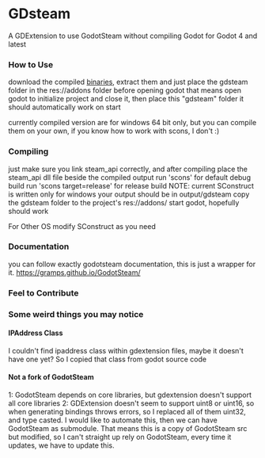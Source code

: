 # GDsteam

A GDExtension to use GodotSteam without compiling Godot for Godot 4 and latest

### How to Use
download the compiled [binaries](https://github.com/ash-hashtag/gdsteam/releases/tag/0.0.1), extract them and just place the gdsteam folder in the res://addons folder before opening godot
that means open godot to initialize project and close it, then place this "gdsteam" folder
it should automatically work on start

currently compiled version are for windows 64 bit only, but you can compile them on your own, if you know how to work with scons, I don't :)

### Compiling
just make sure you link steam_api correctly, and after compiling place the steam_api dll file beside the compiled output
run 'scons' for default debug build
run 'scons target=release' for release build
NOTE: current SConstruct is written only for windows
your output should be in output/gdsteam
copy the gdsteam folder to the project's res://addons/
start godot, hopefully should work

For Other OS
modify SConstruct as you need


### Documentation
you can follow exactly godotsteam documentation, this is just a wrapper for it.
https://gramps.github.io/GodotSteam/

### Feel to Contribute

### Some weird things you may notice
#### IPAddress Class
I couldn't find ipaddress class within gdextension files, maybe it doesn't have one yet? So I copied that class from godot source code

#### Not a fork of GodotSteam
1: GodotSteam depends on core libraries, but gdextension doesn't support all core libraries
2: GDExtension doesn't seem to support uint8 or uint16, so when generating bindings throws errors, so I replaced all of them uint32, and type casted. I would like to automate this, then we can have GodotSteam as submodule. That means this is a copy of GodotSteam src but modified, so I can't straight up rely on GodotSteam, every time it updates, we have to update this.
